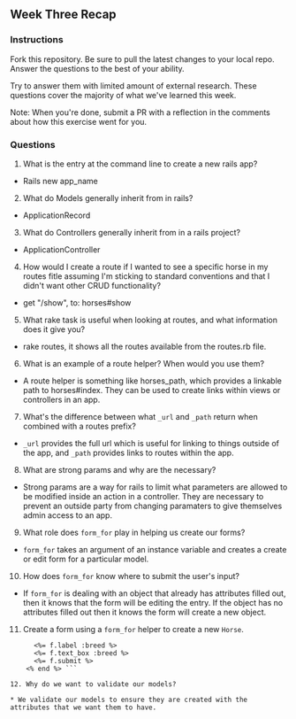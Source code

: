 ## Week Three Recap

### Instructions
Fork this repository. Be sure to pull the latest changes to your local repo. Answer the questions to the best of your ability.

Try to answer them with limited amount of external research. These questions cover the majority of what we've learned this week.

Note: When you're done, submit a PR with a reflection in the comments about how this exercise went for you.

### Questions

1. What is the entry at the command line to create a new rails app?

* Rails new app_name

2. What do Models generally inherit from in rails?

* ApplicationRecord

3. What do Controllers generally inherit from in a rails project?

* ApplicationController

4. How would I create a route if I wanted to see a specific horse in my routes fitle assuming I'm sticking to standard conventions and that I didn't want other CRUD functionality?

* get "/show", to: horses#show

5. What rake task is useful when looking at routes, and what information does it give you?

* rake routes, it shows all the routes available from the routes.rb file.

6. What is an example of a route helper? When would you use them?

* A route helper is something like horses_path, which provides a linkable path to horses#index. They can be used to create links within views or controllers in an app.

7. What's the difference between what `_url` and `_path` return when combined with a routes prefix?

* `_url` provides the full url which is useful for linking to things outside of the app, and `_path` provides links to routes within the app.

8. What are strong params and why are the necessary?

* Strong params are a way for rails to limit what parameters are allowed to be modified inside an action in a controller. They are necessary to prevent an outside party from changing paramaters to give themselves admin access to an app.

9. What role does `form_for` play in helping us create our forms?

* `form_for` takes an argument of an instance variable and creates a create or edit form for a particular model.

10. How does `form_for` know where to submit the user's input?

* If `form_for` is dealing with an object that already has attributes filled out, then it knows that the form will be editing the entry. If the object has no attributes filled out then it knows the form will create a new object.

11. Create a form using a `form_for` helper to create a new `Horse`.

``` <%= form_for @horse do |f| %>
      <%= f.label :breed %>
      <%= f.text_box :breed %>
      <%= f.submit %>
    <% end %> ```
    
12. Why do we want to validate our models?

* We validate our models to ensure they are created with the attributes that we want them to have.
